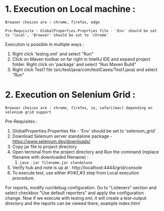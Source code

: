 # 1. Execution on Local machine :
`Browser choices are : chrome, firefox, edge`

`Pre-Requisite : GlobalProperties.Proprties file - 'Env' should be set to 'local', 'Browser' should be set to 'chrome'`

Execution is possible in multiple ways :
1. Right click 'testng.xml' and select "Run"
2. Click on Maven toolbar on far right in IntelliJ IDE and expand project folder. Right click on 'package' and select "Run Maven Build"
3. Right click Test1 file (src/test/java/com/testCases/Test1.java) and select "Run"

# 2. Execution on Selenium Grid :
`Browser choices are : chrome, firefox, ie, safari(mac) depending on selenium grid support`

Pre-Requisites :
1. GlobalProperties.Properties file - 'Env' should be set to 'selenium_grid'
2. Download Selenium server standalone package - https://www.selenium.dev/downloads/
3. Copy jar file to project directory
4. Open terminal from the project directory and Run the command (replace filename with downloaded filename) :
    1. `java -jar filename.jar standalone`
5. Verify hub and note is up at : http://localhost:4444/grid/console
6. To execute test, use either #1/#2,#3 step from Local execution procedure. 

For reports, modify run/debug configuration. Go to "Listeners" section and select checkbox "Use default reporters" and apply the configuration change. Now if we execute with testng.xml, it will create a test-output directory and the reports can be viewed there, example index.html
